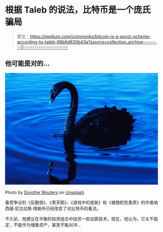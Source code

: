 # 根据 Taleb 的说法，比特币是一个庞氏骗局

> 原文：<https://medium.com/coinmonks/bitcoin-is-a-ponzi-scheme-according-to-taleb-66b6d630b43a?source=collection_archive---------1----------------------->

## 他可能是对的…

![](img/0b0bf30ba5d32bb3d4155504ca9a5f73.png)

Photo by [Dorothe Wouters](https://unsplash.com/@darkmoonart?utm_source=unsplash&utm_medium=referral&utm_content=creditCopyText) on [Unsplash](https://unsplash.com/s/photos/black-swan?utm_source=unsplash&utm_medium=referral&utm_content=creditCopyText)

备受争议的《反脆弱》、《黑天鹅》、《游戏中的皮肤》和《被随机性愚弄》的作者纳西姆·尼古拉斯·塔勒布已经改变了对比特币的看法。

不久前，他建议在平衡的投资组合中投资一些加密技术。现在，他认为，它太不稳定，不能作为储备资产，甚至不能对冲…